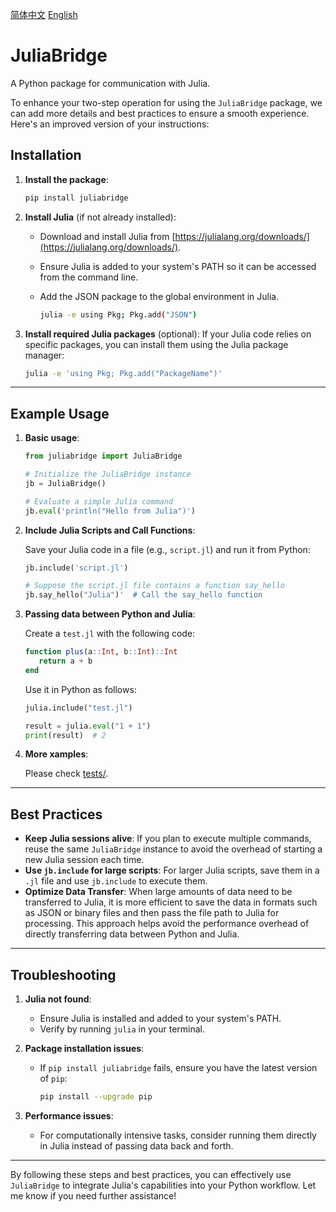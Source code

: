 [简体中文](https://github.com/barkure/JuliaBridge/blob/main/README_zh_cn.md) [English](https://github.com/barkure/JuliaBridge/blob/main/README.md)

# JuliaBridge
A Python package for communication with Julia.

To enhance your two-step operation for using the `JuliaBridge` package, we can add more details and best practices to ensure a smooth experience. Here's an improved version of your instructions:

## Installation
1. **Install the package**:
   ```bash
   pip install juliabridge
   ```

2. **Install Julia** (if not already installed):
   - Download and install Julia from [https://julialang.org/downloads/](https://julialang.org/downloads/).
   - Ensure Julia is added to your system's PATH so it can be accessed from the command line.
   - Add the JSON package to the global environment in Julia.

      ```bash
      julia -e using Pkg; Pkg.add("JSON")
      ```

3. **Install required Julia packages** (optional):
   If your Julia code relies on specific packages, you can install them using the Julia package manager:
   ```bash
   julia -e 'using Pkg; Pkg.add("PackageName")'
   ```

---

## Example Usage
1. **Basic usage**:
   ```python
   from juliabridge import JuliaBridge

   # Initialize the JuliaBridge instance
   jb = JuliaBridge()

   # Evaluate a simple Julia command
   jb.eval('println("Hello from Julia")')
   ```

2. **Include Julia Scripts and Call Functions**:

   Save your Julia code in a file (e.g., `script.jl`) and run it from Python:
   ```python
   jb.include('script.jl')

   # Suppose the script.jl file contains a function say_hello
   jb.say_hello("Julia")'  # Call the say_hello function
   ```

3. **Passing data between Python and Julia**:

   Create a `test.jl` with the following code:
   ```julia
   function plus(a::Int, b::Int)::Int
      return a + b
   end
   ```

   Use it in Python as follows:
   ```python
   julia.include("test.jl")

   result = julia.eval("1 + 1")
   print(result)  # 2
   ```

4. **More xamples**:

   Please check [tests/](./tests/).
---

## Best Practices
- **Keep Julia sessions alive**: If you plan to execute multiple commands, reuse the same `JuliaBridge` instance to avoid the overhead of starting a new Julia session each time.
- **Use `jb.include` for large scripts**: For larger Julia scripts, save them in a `.jl` file and use `jb.include` to execute them.
- **Optimize Data Transfer**: When large amounts of data need to be transferred to Julia, it is more efficient to save the data in formats such as JSON or binary files and then pass the file path to Julia for processing. This approach helps avoid the performance overhead of directly transferring data between Python and Julia.

---

## Troubleshooting
1. **Julia not found**:
   - Ensure Julia is installed and added to your system's PATH.
   - Verify by running `julia` in your terminal.

2. **Package installation issues**:
   - If `pip install juliabridge` fails, ensure you have the latest version of `pip`:

     ```bash
     pip install --upgrade pip
     ```

3. **Performance issues**:
   - For computationally intensive tasks, consider running them directly in Julia instead of passing data back and forth.

---

By following these steps and best practices, you can effectively use `JuliaBridge` to integrate Julia's capabilities into your Python workflow. Let me know if you need further assistance!